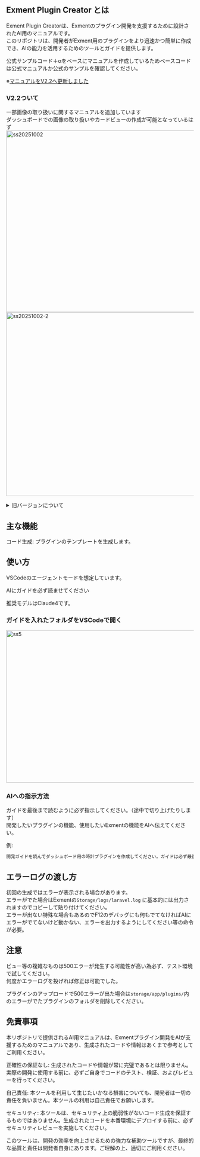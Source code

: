 ## Exment Plugin Creator とは
Exment Plugin Creatorは、Exmentのプラグイン開発を支援するために設計されたAI用のマニュアルです。<br>
このリポジトリは、開発者がExment用のプラグインをより迅速かつ簡単に作成でき、AIの能力を活用するためのツールとガイドを提供します。

公式サンプルコード＋αをベースにマニュアルを作成しているためベースコードは公式マニュアルか公式のサンプルを確認してください。

※<ins>マニュアルをV2.2へ更新しました</ins>
 ### V2.2ついて
 一部画像の取り扱いに関するマニュアルを追加しています<br/>
ダッシュボードでの画像の取り扱いやカードビューの作成が可能となっているはず
<img width="813" height="486" alt="ss20251002" src="https://github.com/user-attachments/assets/a61bfd66-25c6-42c3-aee3-d9a17eb8d645" />
<img width="805" height="492" alt="ss20251002-2" src="https://github.com/user-attachments/assets/39ee3fb4-2d30-42d2-b2a6-2882f711e3e6" />

 
<details>
  <summary>旧バージョンについて</summary>

  ### V1.0について
  <img width="1850" height="955" alt="20250901-10" src="https://github.com/user-attachments/assets/dec1553d-789e-497e-bd95-25c9716fae84" />
  
  <img width="1670" height="703" alt="20250901-9" src="https://github.com/user-attachments/assets/11e93b1a-03b7-4b83-8e59-96f296d3ef68" />
  
  ### V2.0ついて
  AIにエラーコードを渡すとbladeを削除してしまいましたがまぁ綺麗にできてます。
  <img width="1890" height="823" alt="ss1" src="https://github.com/user-attachments/assets/ca227e11-6b1c-4b26-97b9-f0b0238dee12" />
  
  <img width="1883" height="840" alt="ss2" src="https://github.com/user-attachments/assets/616aab27-9bbc-4e2f-8ae3-af8450b656fd" />

</details>

## 主な機能
コード生成: プラグインのテンプレートを生成します。

## 使い方
VSCodeのエージェントモードを想定しています。

AIにガイドを必ず読ませてください

推奨モデルはClaude4です。

### ガイドを入れたフォルダをVSCodeで開く
<img width="670" height="408" alt="ss5" src="https://github.com/user-attachments/assets/a4deeeec-eb3b-4302-ace0-d8430e5b3dcd" />

### AIへの指示方法
ガイドを最後まで読むように必ず指示してください。（途中で切り上げたりします）<br/>
開発したいプラグインの機能、使用したいExmentの機能をAIへ伝えてください。

例:
```sh
開発ガイドを読んでダッシュボード用の時計プラグインを作成してください。ガイドは必ず最後まで読んでください
```
## エラーログの渡し方
初回の生成ではエラーが表示される場合があります。<br>
エラーがでた場合はExmentの`Storage/logs/laravel.log` に基本的には出力されますのでコピーして貼り付けてください。<br>
エラーが出ない特殊な場合もあるのでF12のデバッグにも何もでてなければAIにエラーがでてないけど動かない、エラーを出力するようにしてください等の命令が必要。


## 注意
ビュー等の複雑なものは500エラーが発生する可能性が高い為必ず、テスト環境で試してください。<br>
何度かエラーログを投げれば修正は可能でした。

プラグインのアップロードで500エラーが出た場合は`storage/app/plugins/`内のエラーがでたプラグインのフォルダを削除してください。

## 免責事項
本リポジトリで提供されるAI用マニュアルは、Exmentプラグイン開発をAIが支援するためのマニュアルであり、生成されたコードや情報はあくまで参考としてご利用ください。

正確性の保証なし: 生成されたコードや情報が常に完璧であるとは限りません。実際の開発に使用する前に、必ずご自身でコードのテスト、検証、およびレビューを行ってください。

自己責任: 本ツールを利用して生じたいかなる損害についても、開発者は一切の責任を負いません。本ツールの利用は自己責任でお願いします。

セキュリティ: 本ツールは、セキュリティ上の脆弱性がないコード生成を保証するものではありません。生成されたコードを本番環境にデプロイする前に、必ずセキュリティレビューを実施してください。

このツールは、開発の効率を向上させるための強力な補助ツールですが、最終的な品質と責任は開発者自身にあります。ご理解の上、適切にご利用ください。
